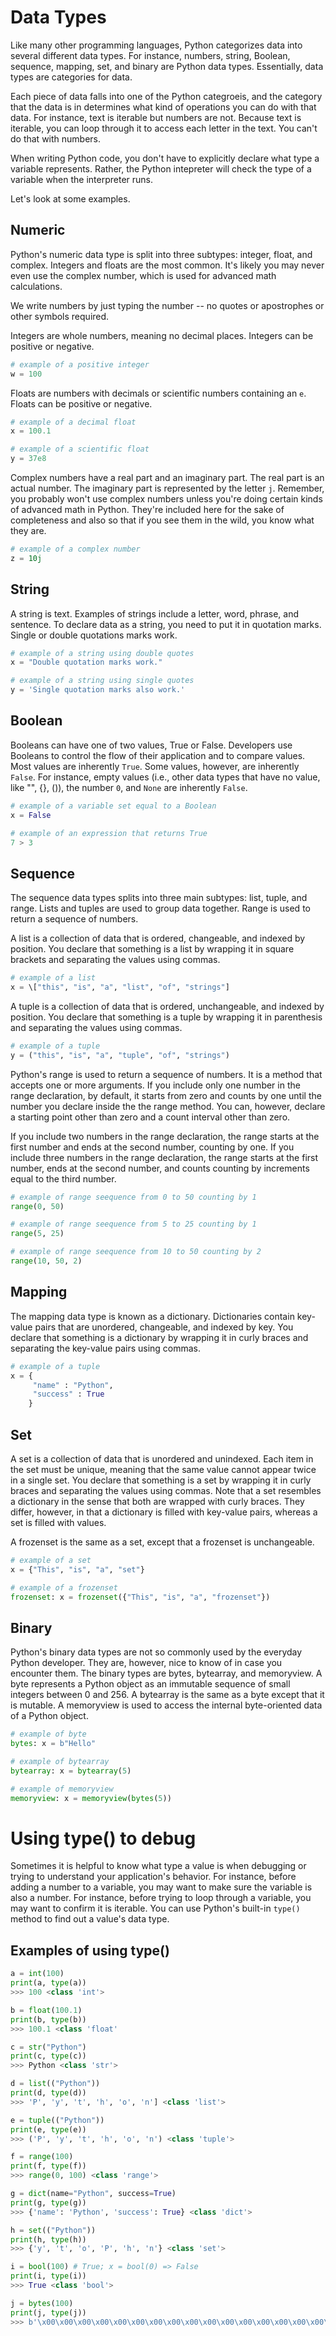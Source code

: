# Data Types

Like many other programming languages, Python categorizes data into several different data types. For instance, numbers, string, Boolean, sequence, mapping, set, and binary are Python data types. Essentially, data types are categories for data. 

Each piece of data falls into one of the Python categroeis, and the category that the data is in determines what kind of operations you can do with that data. For instance, text is iterable but numbers are not. Because text is iterable, you can loop through it to access each letter in the text. You can't do that with numbers.

When writing Python code, you don't have to explicitly declare what type a variable represents. Rather, the Python intepreter will check the type of a variable when the interpreter runs.

Let's look at some examples.

## Numeric

Python's numeric data type is split into three subtypes: integer, float, and complex. Integers and floats are the most common. It's likely you may never even use the complex number, which is used for advanced math calculations.  

We write numbers by just typing the number -- no quotes or apostrophes or other symbols required.  

Integers are whole numbers, meaning no decimal places. Integers can be positive or negative.  
```python
# example of a positive integer
w = 100  
```

Floats are numbers with decimals or scientific numbers containing an `e`. Floats can be positive or negative.

```python
# example of a decimal float
x = 100.1  

# example of a scientific float
y = 37e8
```

Complex numbers have a real part and an imaginary part. The real part is an actual number. The imaginary part is represented by the letter `j`. Remember, you probably won't use complex numbers unless you're doing certain kinds of advanced math in Python. They're included here for the sake of completeness and also so that if you see them in the wild, you know what they are.

```python
# example of a complex number
z = 10j  
 ```
 
## String

A string is text. Examples of strings include a letter, word, phrase, and sentence. To declare data as a string, you need to put it in quotation marks. Single or double quotations marks work.

```python
# example of a string using double quotes
x = "Double quotation marks work."

# example of a string using single quotes
y = 'Single quotation marks also work.'  
```

## Boolean

Booleans can have one of two values, True or False. Developers use Booleans to control the flow of their application and to compare values. Most values are inherently `True`. Some values, however, are inherently `False`. For instance, empty values (i.e., other data types that have no value, like "", {}, ()), the number `0`, and `None` are inherently `False`.

```python
# example of a variable set equal to a Boolean
x = False

# example of an expression that returns True
7 > 3
```

## Sequence

The sequence data types splits into three main subtypes: list, tuple, and range. Lists and tuples are used to group data together. Range is used to return a sequence of numbers.

A list is a collection of data that is ordered, changeable, and indexed by position. You declare that something is a list by wrapping it in square brackets and separating the values using commas.

```python
# example of a list
x = \["this", "is", "a", "list", "of", "strings"]
```

A tuple is a collection of data that is ordered, unchangeable, and indexed by position. You declare that something is a tuple by wrapping it in parenthesis and separating the values using commas.

```python
# example of a tuple
y = ("this", "is", "a", "tuple", "of", "strings") 
```

Python's range is used to return a sequence of numbers. It is a method that accepts one or more arguments. If you include only one number in the range declaration, by default, it starts from zero and counts by one until the number you declare inside the the range method. You can, however, declare a starting point other than zero and a count interval other than zero.

If you include two numbers in the range declaration, the range starts at the first number and ends at the second number, counting by one. If you include three numbers in the range declaration, the range starts at the first number, ends at the second number, and counts counting by increments equal to the third number.

```python
# example of range seequence from 0 to 50 counting by 1
range(0, 50)

# example of range seequence from 5 to 25 counting by 1
range(5, 25)

# example of range seequence from 10 to 50 counting by 2
range(10, 50, 2)
```

## Mapping

The mapping data type is known as a dictionary. Dictionaries contain key-value pairs that are unordered, changeable, and indexed by key. You declare that something is a dictionary by wrapping it in curly braces and separating the key-value pairs using commas.

```python
# example of a tuple
x = {
     "name" : "Python", 
     "success" : True
    }  
```

## Set

A set is a collection of data that is unordered and unindexed. Each item in the set must be unique, meaning that the same value cannot appear twice in a single set. You declare that something is a set by wrapping it in curly braces and separating the values using commas. Note that a set resembles a dictionary in the sense that both are wrapped with curly braces. They differ, however, in that a dictionary is filled with key-value pairs, whereas a set is filled with values.

A frozenset is the same as a set, except that a frozenset is unchangeable.

```python
# example of a set
x = {"This", "is", "a", "set"}  

# example of a frozenset
frozenset: x = frozenset({"This", "is", "a", "frozenset"})
```

## Binary

Python's binary data types are not so commonly used by the everyday Python developer. They are, however, nice to know of in case you encounter them. The binary types are bytes, bytearray, and memoryview. A byte represents a Python object as an immutable sequence of small integers between 0 and 256. A bytearray is the same as a byte except that it is mutable. A memoryview is used to access the internal byte-oriented data of a Python object.

```python
# example of byte
bytes: x = b"Hello"

# example of bytearray
bytearray: x = bytearray(5)  

# example of memoryview
memoryview: x = memoryview(bytes(5))  
```

# Using type() to debug

Sometimes it is helpful to know what type a value is when debugging or trying to understand your application's behavior. For instance, before adding a number to a variable, you may want to make sure the variable is also a number. For instance, before trying to loop through a variable, you may want to confirm it is iterable. You can use Python's built-in `type()` method to find out a value's data type. 
 
## Examples of using type()  

```python  
a = int(100)  
print(a, type(a))  
>>> 100 <class 'int'>

b = float(100.1)  
print(b, type(b))  
>>> 100.1 <class 'float'

c = str("Python") 
print(c, type(c))  
>>> Python <class 'str'>

d = list(("Python")) 
print(d, type(d))  
>>> 'P', 'y', 't', 'h', 'o', 'n'] <class 'list'>

e = tuple(("Python"))
print(e, type(e))  
>>> ('P', 'y', 't', 'h', 'o', 'n') <class 'tuple'>

f = range(100) 
print(f, type(f))  
>>> range(0, 100) <class 'range'>

g = dict(name="Python", success=True) 
print(g, type(g))  
>>> {'name': 'Python', 'success': True} <class 'dict'>

h = set(("Python"))  
print(h, type(h))  
>>> {'y', 't', 'o', 'P', 'h', 'n'} <class 'set'>

i = bool(100) # True; x = bool(0) => False  
print(i, type(i))  
>>> True <class 'bool'>

j = bytes(100) 
print(j, type(j))  
>>> b'\x00\x00\x00\x00\x00\x00\x00\x00\x00\x00\x00\x00\x00\x00\x00\x00\x00\x00\x00\x00\x00\x00\x00\x00\x00\x00\x00\x00\x00\x00\x00\x00\x00\x00\x00\x00\x00\x00\x00\x00\x00\x00\x00\x00\x00\x00\x00\x00\x00\x00\x00\x00\x00\x00\x00\x00\x00\x00\x00\x00\x00\x00\x00\x00\x00\x00\x00\x00\x00\x00\x00\x00\x00\x00\x00\x00\x00\x00\x00\x00\x00\x00\x00\x00\x00\x00\x00\x00\x00\x00\x00\x00\x00\x00\x00\x00\x00\x00\x00\x00' <class 'bytes'>
```






